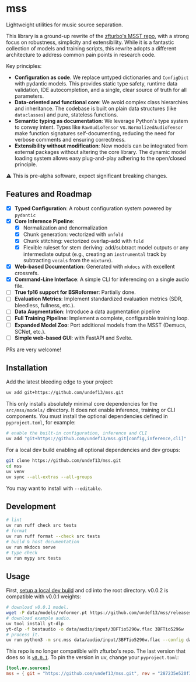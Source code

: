 # mss

Lightweight utilities for music source separation.

This library is a ground-up rewrite of the [zfturbo's MSST repo](https://github.com/ZFTurbo/Music-Source-Separation-Training), with a strong focus on robustness, simplicity and extensibility. While it is a fantastic collection of models and training scripts, this rewrite adopts a different architecture to address common pain points in research code.

Key principles:

- **Configuration as code**. We replace untyped dictionaries and `ConfigDict` with pydantic models. This provides static type safety, runtime data validation, IDE autocompletion, and a single, clear source of truth for all parameters.
- **Data-oriented and functional core**: We avoid complex class hierarchies and inheritance. The codebase is built on plain data structures (like `dataclasses`) and pure, stateless functions.
- **Semantic typing as documentation**: We leverage Python's type system to convey intent. Types like `RawAudioTensor` vs. `NormalizedAudioTensor` make function signatures self-documenting, reducing the need for verbose comments and ensuring correctness.
- **Extensibility without modification**: New models can be integrated from external packages without altering the core library. The dynamic model loading system allows easy plug-and-play adhering to the open/closed principle.

⚠️ This is pre-alpha software, expect significant breaking changes.

## Features and Roadmap

- [x] **Typed Configuration**: A robust configuration system powered by `pydantic`
- [x] **Core Inference Pipeline**:
    - [x] Normalization and denormalization
    - [x] Chunk generation: vectorized with `unfold`
    - [x] Chunk stitching: vectorized overlap-add with `fold`
    - [x] Flexible ruleset for stem deriving: add/subtract model outputs or any intermediate output (e.g., creating an `instrumental` track by subtracting `vocals` from the `mixture`).
- [x] **Web-based Documentation**: Generated with `mkdocs` with excellent crossrefs.
- [x] **Command-Line Interface**: A simple CLI for inferencing on a single audio file.
- [ ] **True fp16 support for BSRoformer**: Partially done.
- [ ] **Evaluation Metrics**: Implement standardized evaluation metrics (SDR, bleedless, fullness, etc.).
- [ ] **Data Augmentation**: Introduce a data augmentation pipeline
- [ ] **Full Training Pipeline**: Implement a complete, configurable training loop.
- [ ] **Expanded Model Zoo**: Port additional models from the MSST (Demucs, SCNet, etc.).
- [ ] **Simple web-based GUI**: with FastAPI and Svelte.

PRs are very welcome!

## Installation

Add the latest bleeding edge to your project:

```sh
uv add git+https://github.com/undef13/mss.git
```

This only installs absolutely minimal core dependencies for the `src/mss/models/` directory. It does not enable inference, training or CLI components. You must install the optional dependencies defined in `pyproject.toml`, for example:

```sh
# enable the built-in configuration, inference and CLI
uv add "git+https://github.com/undef13/mss.git[config,inference,cli]"
```

For a local dev build enabling all optional dependencies and dev groups:

```sh
git clone https://github.com/undef13/mss.git
cd mss
uv venv
uv sync --all-extras --all-groups
```

You may want to install with `--editable`.

## Development

```sh
# lint
uv run ruff check src tests
# format
uv run ruff format --check src tests
# build & host documentation
uv run mkdocs serve
# type check
uv run mypy src tests
```

## Usage

First, [setup a local dev build](#installation) and cd into the root directory. v0.0.2 is compatible with v0.0.1 weights:

```sh
# download v0.0.1 model.
wget -P data/models/roformer.pt https://github.com/undef13/mss/releases/download/v0.0.1/roformer-fp16.pt
# download example audio.
uv tool install yt-dlp
yt-dlp -f bestaudio -o data/audio/input/3BFTio5296w.flac 3BFTio5296w
# process it.
uv run python3 -m src.mss data/audio/input/3BFTio5296w.flac --config data/config/bs_roformer.json --checkpoint data/models/roformer.pt
```

This repo is no longer compatible with zfturbo's repo. The last version that does so is [`v0.0.1`](https://github.com/undef13/mss/tree/v0.0.1). To pin the version in uv, change your `pyproject.toml`:

```toml
[tool.uv.sources]
mss = { git = "https://github.com/undef13/mss.git", rev = "287235e520f3bb927b58f9f53749fe3ccc248fac" }
```
